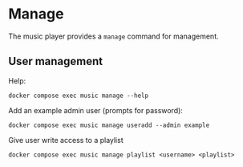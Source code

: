 # Manage

The music player provides a `manage` command for management.

## User management

Help:
```
docker compose exec music manage --help
```

Add an example admin user (prompts for password):
```
docker compose exec music manage useradd --admin example
```

Give user write access to a playlist
```
docker compose exec music manage playlist <username> <playlist>
```
